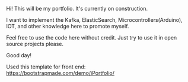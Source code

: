 Hi! This will be my portfolio. It's currently on construction. 

I want to implement the Kafka, ElasticSearch, Microcontrollers(Arduino), IOT, and other knowledge here to promote myself.

Feel free to use the code here without credit. Just try to use it in open source projects please.

Good day!


Used this template for front end: https://bootstrapmade.com/demo/iPortfolio/
